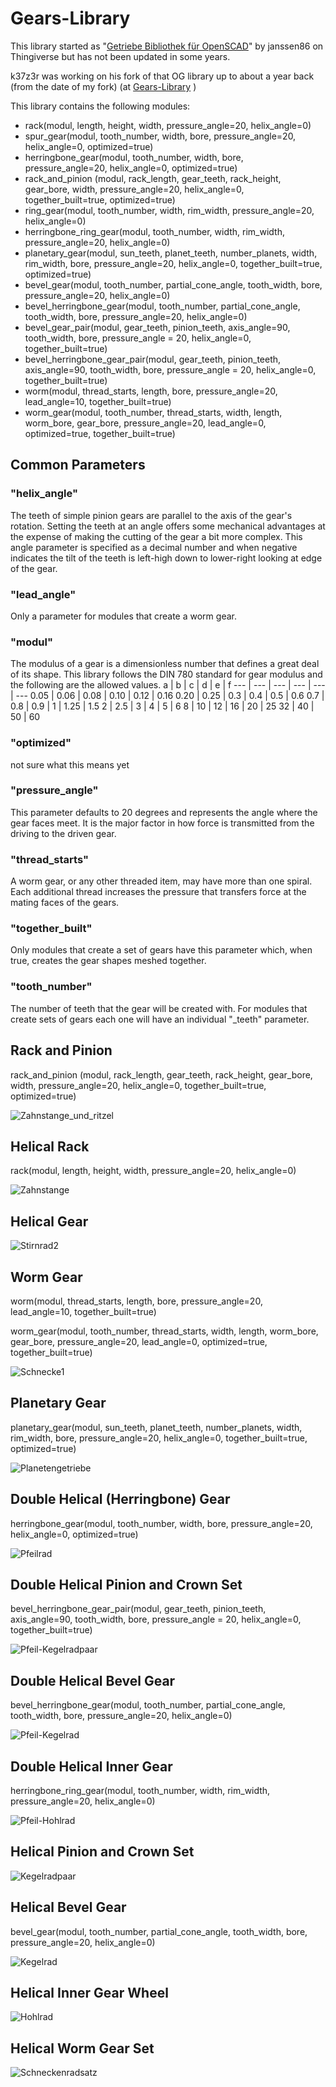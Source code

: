 # Gears-Library
This library started as "[Getriebe Bibliothek für OpenSCAD](https://www.thingiverse.com/thing:1604369)" by janssen86 on Thingiverse but has not been updated in some years.

k37z3r was working on his fork of that OG library up to about a year back (from the date of my fork) (at [Gears-Library](https://github.com/k37z3r/Gears-Library) )

This library contains the following modules:
- rack(modul, length, height, width, pressure_angle=20, helix_angle=0)
- spur_gear(modul, tooth_number, width, bore, pressure_angle=20, helix_angle=0, optimized=true)
- herringbone_gear(modul, tooth_number, width, bore, pressure_angle=20, helix_angle=0, optimized=true)
- rack_and_pinion (modul, rack_length, gear_teeth, rack_height, gear_bore, width, pressure_angle=20, helix_angle=0, together_built=true, optimized=true)
- ring_gear(modul, tooth_number, width, rim_width, pressure_angle=20, helix_angle=0)
- herringbone_ring_gear(modul, tooth_number, width, rim_width, pressure_angle=20, helix_angle=0)
- planetary_gear(modul, sun_teeth, planet_teeth, number_planets, width, rim_width, bore, pressure_angle=20, helix_angle=0, together_built=true, optimized=true)
- bevel_gear(modul, tooth_number,  partial_cone_angle, tooth_width, bore, pressure_angle=20, helix_angle=0)
- bevel_herringbone_gear(modul, tooth_number, partial_cone_angle, tooth_width, bore, pressure_angle=20, helix_angle=0)
- bevel_gear_pair(modul, gear_teeth, pinion_teeth, axis_angle=90, tooth_width, bore, pressure_angle = 20, helix_angle=0, together_built=true)
- bevel_herringbone_gear_pair(modul, gear_teeth, pinion_teeth, axis_angle=90, tooth_width, bore, pressure_angle = 20, helix_angle=0, together_built=true)
- worm(modul, thread_starts, length, bore, pressure_angle=20, lead_angle=10, together_built=true)
- worm_gear(modul, tooth_number, thread_starts, width, length, worm_bore, gear_bore, pressure_angle=20, lead_angle=0, optimized=true, together_built=true)
## Common Parameters

### "helix_angle"
The teeth of simple pinion gears are parallel to the axis of the gear's rotation.
Setting the teeth at an angle offers some mechanical advantages at the expense of making the cutting of the gear a bit more complex.
This angle parameter is specified as a decimal number and when negative indicates the tilt of the teeth is left-high down to lower-right looking at edge of the gear.
### "lead_angle"
Only a parameter for modules that create a worm gear.
### "modul"
The modulus of a gear is a dimensionless number that defines a great deal of its shape.
This library follows the DIN 780 standard for gear modulus and the following are the allowed values.
a | b | c | d | e | f
--- | --- | --- | --- | --- | ---
0.05 | 0.06 | 0.08 | 0.10 | 0.12 | 0.16
0.20 | 0.25 | 0.3 | 0.4 | 0.5 | 0.6
0.7 | 0.8 | 0.9 | 1 | 1.25 | 1.5
2 | 2.5 | 3 | 4 | 5 | 6
8 | 10 | 12 | 16 | 20 | 25
32 | 40 | 50 | 60
### "optimized"
not sure what this means yet
### "pressure_angle"
This parameter defaults to 20 degrees and represents the angle where the gear faces meet.
It is the major factor in how force is transmitted from the driving to the driven gear.
### "thread_starts"
A worm gear, or any other threaded item, may have more than one spiral.
Each additional thread increases the pressure that transfers force at the mating faces of the gears.
### "together_built"
Only modules that create a set of gears have this parameter which, when true, creates the gear shapes meshed together.
### "tooth_number"
The number of teeth that the gear will be created with. For modules that create sets of gears each one will have an individual "<part>_teeth" parameter.
## Rack and Pinion
rack_and_pinion (modul, rack_length, gear_teeth, rack_height, gear_bore, width, pressure_angle=20, helix_angle=0, together_built=true, optimized=true)

![Zahnstange_und_ritzel](https://github.com/k37z3r/Gears-Library/assets/105192630/d2899f6c-59c1-44bc-9a70-1c09489d1202)
## Helical Rack
rack(modul, length, height, width, pressure_angle=20, helix_angle=0)

![Zahnstange](https://github.com/k37z3r/Gears-Library/assets/105192630/5289196e-bc8d-4c8f-b805-0c4448d5542a)
## Helical Gear

![Stirnrad2](https://github.com/k37z3r/Gears-Library/assets/105192630/603d61a0-9855-46fd-8060-d0576b7ad606)
## Worm Gear
 worm(modul, thread_starts, length, bore, pressure_angle=20, lead_angle=10, together_built=true)
 
 worm_gear(modul, tooth_number, thread_starts, width, length, worm_bore, gear_bore, pressure_angle=20, lead_angle=0, optimized=true, together_built=true)

![Schnecke1](https://github.com/k37z3r/Gears-Library/assets/105192630/d0593e85-1768-4365-b4ea-43e8637fd881)
## Planetary Gear
planetary_gear(modul, sun_teeth, planet_teeth, number_planets, width, rim_width, bore, pressure_angle=20, helix_angle=0, together_built=true, optimized=true)

![Planetengetriebe](https://github.com/k37z3r/Gears-Library/assets/105192630/a63f7e01-f9c8-4c52-89cd-5655b7ee908f)
## Double Helical (Herringbone) Gear
herringbone_gear(modul, tooth_number, width, bore, pressure_angle=20, helix_angle=0, optimized=true)

![Pfeilrad](https://github.com/k37z3r/Gears-Library/assets/105192630/63443104-a93a-4a46-a624-67fd32729ed0)
## Double Helical Pinion and Crown Set
bevel_herringbone_gear_pair(modul, gear_teeth, pinion_teeth, axis_angle=90, tooth_width, bore, pressure_angle = 20, helix_angle=0, together_built=true)

![Pfeil-Kegelradpaar](https://github.com/k37z3r/Gears-Library/assets/105192630/006997a4-08b1-4c8d-b223-caae3d562d95)
## Double Helical Bevel Gear
bevel_herringbone_gear(modul, tooth_number, partial_cone_angle, tooth_width, bore, pressure_angle=20, helix_angle=0)

![Pfeil-Kegelrad](https://github.com/k37z3r/Gears-Library/assets/105192630/2b7769a4-9ecc-4ec3-ab70-211d7a23e6c5)
## Double Helical Inner Gear
herringbone_ring_gear(modul, tooth_number, width, rim_width, pressure_angle=20, helix_angle=0)

![Pfeil-Hohlrad](https://github.com/k37z3r/Gears-Library/assets/105192630/795a82a0-5c33-4f9d-9287-27d078e89e62)
## Helical Pinion and Crown Set

![Kegelradpaar](https://github.com/k37z3r/Gears-Library/assets/105192630/0523e401-4d87-46f5-a7ab-651168fcd424)
## Helical Bevel Gear
bevel_gear(modul, tooth_number,  partial_cone_angle, tooth_width, bore, pressure_angle=20, helix_angle=0)

![Kegelrad](https://github.com/k37z3r/Gears-Library/assets/105192630/852e69f1-67ad-460d-89c5-ba79ff444150)
## Helical Inner Gear Wheel

![Hohlrad](https://github.com/k37z3r/Gears-Library/assets/105192630/fc1045d3-34b2-42a3-9ba9-9f3667f92d20)
## Helical Worm Gear Set

![Schneckenradsatz](https://github.com/k37z3r/Gears-Library/assets/105192630/2dd9158b-f78d-4718-961c-1aa869be52bb)
